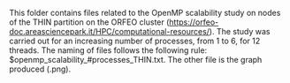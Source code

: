 This folder contains files related to the OpenMP scalability study on nodes of the THIN partition on the ORFEO cluster (https://orfeo-doc.areasciencepark.it/HPC/computational-resources/). The study was carried out for an increasing number of processes, from 1 to 6, for 12 threads. The naming of files follows the following rule: $openmp_scalability_#processes_THIN.txt. The other file is the graph produced (.png).
